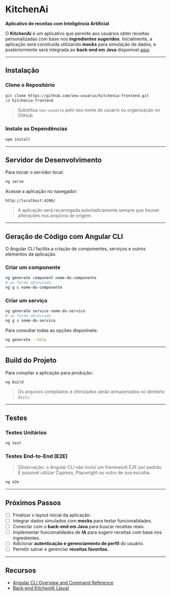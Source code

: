 # KitchenAi

**Aplicativo de receitas com Inteligência Artificial**

O **KitchenAi** é um aplicativo que permite aos usuários obter receitas personalizadas com base nos **ingredientes sugeridos**. Inicialmente, a aplicação será construída utilizando **mocks** para simulação de dados, e posteriormente será integrada ao **back-end em Java** disponível [aqui](https://github.com/CaioVMSantos/KitchenIA).

---

## Instalação

### Clone o Repositório

```bash
git clone https://github.com/seu-usuario/kitchenia-frontend.git
cd kitchenia-frontend
````

> Substitua `seu-usuario` pelo seu nome de usuário ou organização no GitHub.

### Instale as Dependências

```bash
npm install
```

---

## Servidor de Desenvolvimento

Para iniciar o servidor local:

```bash
ng serve
```

Acesse a aplicação no navegador:

```
http://localhost:4200/
```

> A aplicação será recarregada automaticamente sempre que houver alterações nos arquivos de origem.

---

## Geração de Código com Angular CLI

O Angular CLI facilita a criação de componentes, serviços e outros elementos da aplicação.

### Criar um componente

```bash
ng generate component nome-do-componente
# ou forma abreviada
ng g c nome-do-componente
```

### Criar um serviço

```bash
ng generate service nome-do-servico
# ou forma abreviada
ng g s nome-do-servico
```

Para consultar todas as opções disponíveis:

```bash
ng generate --help
```

---

## Build do Projeto

Para compilar a aplicação para produção:

```bash
ng build
```

> Os arquivos compilados e otimizados serão armazenados no diretório `dist/`.

---

## Testes

### Testes Unitários

```bash
ng test
```

### Testes End-to-End (E2E)

> Observação: o Angular CLI não inclui um framework E2E por padrão. É possível utilizar Cypress, Playwright ou outro de sua escolha.

```bash
ng e2e
```

---

## Próximos Passos

* [ ] Finalizar o layout inicial da aplicação.
* [ ] Integrar dados simulados com **mocks** para testar funcionalidades.
* [ ] Conectar com o **back-end em Java** para buscar receitas reais.
* [ ] Implementar funcionalidades de **IA** para sugerir receitas com base nos ingredientes.
* [ ] Adicionar **autenticação e gerenciamento de perfil** do usuário.
* [ ] Permitir salvar e gerenciar **receitas favoritas**.

---

## Recursos

* [Angular CLI Overview and Command Reference](https://angular.dev/tools/cli)
* [Back-end KitchenIA (Java)](https://github.com/CaioVMSantos/KitchenIA)